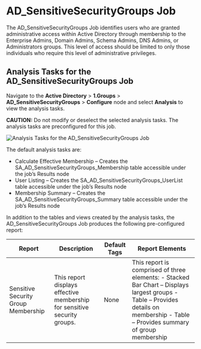 # AD_SensitiveSecurityGroups Job

The AD_SensitiveSecurityGroups Job identifies users who are granted administrative access within
Active Directory through membership to the Enterprise Admins, Domain Admins, Schema Admins, DNS
Admins, or Administrators groups. This level of access should be limited to only those individuals
who require this level of administrative privileges.

## Analysis Tasks for the AD_SensitiveSecurityGroups Job

Navigate to the **Active Directory** > **1.Groups** > **AD_SensitiveSecurityGroups** > **Configure**
node and select **Analysis** to view the analysis tasks.

**CAUTION:** Do not modify or deselect the selected analysis tasks. The analysis tasks are
preconfigured for this job.

![Analysis Tasks for the AD_SensitiveSecurityGroups Job](/img/product_docs/accessanalyzer/11.6/accessanalyzer/solutions/activedirectory/groups/sensitivesecuritygroupsanalysis.webp)

The default analysis tasks are:

- Calculate Effective Membership – Creates the SA_AD_SensitiveSecurityGroups_Membership table
  accessible under the job’s Results node
- User Listing – Creates the SA_AD_SensitiveSecurityGroups_UserList table accessible under the job’s
  Results node
- Membership Summary – Creates the SA_AD_SensitiveSecurityGroups_Summary table accessible under the
  job’s Results node

In addition to the tables and views created by the analysis tasks, the AD_SensitiveSecurityGroups
Job produces the following pre-configured report:

| Report                              | Description                                                              | Default Tags | Report Elements                                                                                                                                                                   |
| ----------------------------------- | ------------------------------------------------------------------------ | ------------ | --------------------------------------------------------------------------------------------------------------------------------------------------------------------------------- |
| Sensitive Security Group Membership | This report displays effective membership for sensitive security groups. | None         | This report is comprised of three elements: - Stacked Bar Chart – Displays largest groups - Table – Provides details on membership - Table – Provides summary of group membership |
